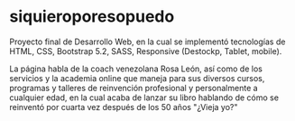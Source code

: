 # siquieroporesopuedo
Proyecto final de Desarrollo Web, en la cual se implementó tecnologías de HTML, CSS, Bootstrap 5.2, SASS, Responsive (Destockp, Tablet, mobile). 

La página habla de la coach venezolana Rosa León, así como de los servicios y la academia online que maneja para sus diversos cursos, programas y talleres de reinvención profesional y personalmente a cualquier edad, en la cual acaba de lanzar su libro hablando de cómo se reinventó por cuarta vez después de los 50 años "¿Vieja yo?"